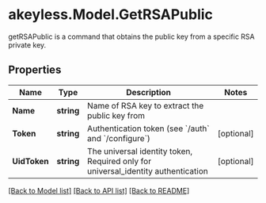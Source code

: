 # akeyless.Model.GetRSAPublic
getRSAPublic is a command that obtains the public key from a specific RSA private key.
## Properties

Name | Type | Description | Notes
------------ | ------------- | ------------- | -------------
**Name** | **string** | Name of RSA key to extract the public key from | 
**Token** | **string** | Authentication token (see &#x60;/auth&#x60; and &#x60;/configure&#x60;) | [optional] 
**UidToken** | **string** | The universal identity token, Required only for universal_identity authentication | [optional] 

[[Back to Model list]](../README.md#documentation-for-models) [[Back to API list]](../README.md#documentation-for-api-endpoints) [[Back to README]](../README.md)

